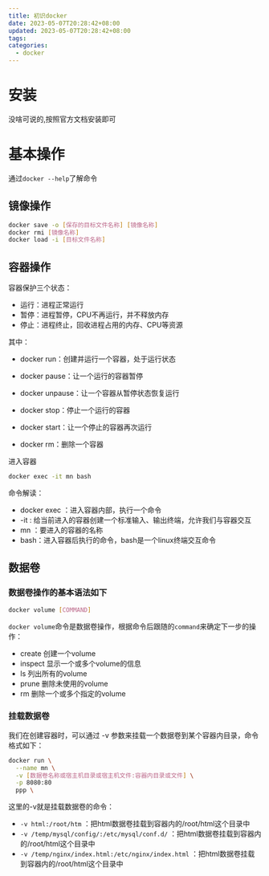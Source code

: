 ```yaml
---
title: 初识docker
date: 2023-05-07T20:28:42+08:00
updated: 2023-05-07T20:28:42+08:00
tags:
categories:
  - docker
---
```

# 安装

没啥可说的,按照官方文档安装即可

# 基本操作

通过`docker --help`了解命令

## 镜像操作

```sh
docker save -o [保存的目标文件名称] [镜像名称]
docker rmi [镜像名称]
docker load -i [目标文件名称]
```

## 容器操作

容器保护三个状态：

- 运行：进程正常运行
- 暂停：进程暂停，CPU不再运行，并不释放内存
- 停止：进程终止，回收进程占用的内存、CPU等资源

其中：

- docker run：创建并运行一个容器，处于运行状态
- docker pause：让一个运行的容器暂停
- docker unpause：让一个容器从暂停状态恢复运行
- docker stop：停止一个运行的容器
- docker start：让一个停止的容器再次运行

- docker rm：删除一个容器

进入容器

```sh
docker exec -it mn bash
```

命令解读：

- docker exec ：进入容器内部，执行一个命令
- -it : 给当前进入的容器创建一个标准输入、输出终端，允许我们与容器交互
- mn ：要进入的容器的名称
- bash：进入容器后执行的命令，bash是一个linux终端交互命令

## 数据卷

### 数据卷操作的基本语法如下

```sh
docker volume [COMMAND]
```

`docker volume`命令是数据卷操作，根据命令后跟随的`command`来确定下一步的操作：

- create 创建一个volume
- inspect 显示一个或多个volume的信息
- ls 列出所有的volume
- prune 删除未使用的volume
- rm 删除一个或多个指定的volume

### 挂载数据卷

我们在创建容器时，可以通过 -v 参数来挂载一个数据卷到某个容器内目录，命令格式如下：

```sh
docker run \
  --name mn \
  -v [数据卷名称或宿主机目录或宿主机文件:容器内目录或文件] \
  -p 8080:80
  ppp \
```

这里的-v就是挂载数据卷的命令：

- `-v html:/root/htm` ：把html数据卷挂载到容器内的/root/html这个目录中
- `-v /temp/mysql/config/:/etc/mysql/conf.d/` ：把html数据卷挂载到容器内的/root/html这个目录中
- `-v /temp/nginx/index.html:/etc/nginx/index.html` ：把html数据卷挂载到容器内的/root/html这个目录中

